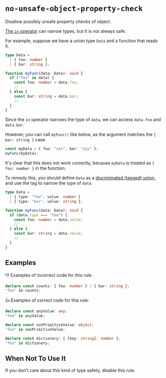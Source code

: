 # `no-unsafe-object-property-check`

Disallow possibly unsafe property checks of object.

[The `in` operator](https://developer.mozilla.org/en-US/docs/Web/JavaScript/Reference/Operators/in) can narrow types, but it is not always safe.

For example, suppose we have a union type `Data` and a function that reads it.

``` ts
type Data =
  | { foo: number }
  | { bar: string };

function myFunc(data: Data): void {
  if ("foo" in data) {
    const foo: number = data.foo;
    // ...
  } else {
    const bar: string = data.bar;
    // ...
  }
}
```

Since the `in` operator narrows the type of `data`, we can access `data.foo` and `data.bar`.

However, you can call `myFunc()` like below, as the argument matches the `{ bar: string }` case.

``` ts
const myData = { foo: "xxx", bar: "yyy" };
myFunc(myData);
```

It's clear that this does not work correctly, because `myData` is treated as `{ foo: number }` in the function.

To remedy this, you should define `Data` as a [discriminated (tagged) union](https://www.typescriptlang.org/docs/handbook/2/narrowing.html#discriminated-unions), and use the tag to narrow the type of `data`.

``` ts
type Data =
  | { type: "foo", value: number }
  | { type: "bar", value: string };

function myFunc(data: Data): void {
  if (data.type === "foo") {
    const foo: number = data.value;
    // ...
  } else {
    const bar: string = data.value;
    // ...
  }
}
```

## Examples

👎 Examples of incorrect code for this rule:

``` ts
declare const counts: { foo: number } | { bar: string };
"foo" in counts;
```

👍 Examples of correct code for this rule:

``` ts
declare const anyValue: any;
"foo" in anyValue;

declare const nonPrimitiveValue: object;
"foo" in nonPrimitiveValue;

declare const dictionary: { [key: string]: number };
"foo" in dictionary;
```

## When Not To Use It

If you don't care about this kind of type safety, disable this rule.
